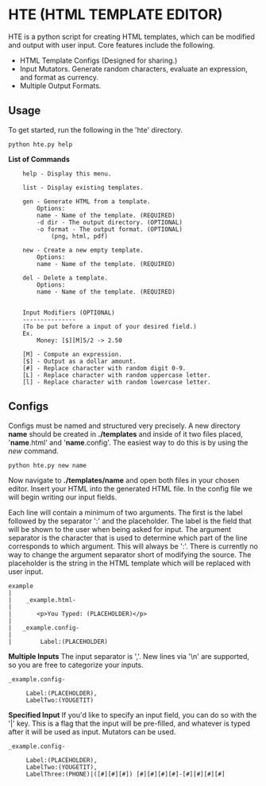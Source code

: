 # HTE (HTML TEMPLATE EDITOR)
HTE is a python script for creating HTML templates, which can be modified and output with user input.
Core features include the following.

  - HTML Template Configs (Designed for sharing.)
  - Input Mutators. Generate random characters, evaluate an expression, and format as currency.
  - Multiple Output Formats.

## Usage
To get started, run the following in the 'hte' directory.

    python hte.py help

__List of Commands__

        help - Display this menu.

        list - Display existing templates.

        gen - Generate HTML from a template.
            Options:
            name - Name of the template. (REQUIRED)
            -d dir - The output directory. (OPTIONAL)
            -o format - The output format. (OPTIONAL)
                (png, html, pdf)

        new - Create a new empty template.
            Options:
            name - Name of the template. (REQUIRED)

        del - Delete a template.
            Options:
            name - Name of the template. (REQUIRED)


        Input Modifiers (OPTIONAL)
        ---------------
        (To be put before a input of your desired field.)
        Ex.
            Money: [$][M]5/2 -> 2.50

        [M] - Compute an expression.
        [$] - Output as a dollar amount.
        [#] - Replace character with random digit 0-9.
        [L] - Replace character with random uppercase letter.
        [l] - Replace character with random lowercase letter.
        
## Configs
Configs must be named and structured very precisely. A new directory __name__ should be created in __./templates__ and inside of it two files placed, '__name__.html' and '__name__.config'. The easiest way to do this is by using the _new_ command.
 
    python hte.py new name
    
Now navigate to __./templates/name__ and open both files in your chosen editor. Insert your HTML into the generated HTML file. In the config file we will begin writing our input fields. 

Each line will contain a minimum of two arguments. The first is the label followed by the separator ':' and the placeholder. The label is the field that will be shown to the user when being asked for input. The argument separator is the character that is used to determine which part of the line corresponds to which argument. This will always be ':'. There is currently no way to change the argument separator short of modifying the source. The placeholder is the string in the HTML template which will be replaced with user input.

    example
    |
    |    _example.html-
    |
    |       <p>You Typed: (PLACEHOLDER)</p>
    |
    |   _example.config-
    |
    |        Label:(PLACEHOLDER)
 
__Multiple Inputs__
The input separator is ','. New lines via '\n' are supported, so you are free to categorize your inputs.

    _example.config-

         Label:(PLACEHOLDER),
         LabelTwo:(YOUGETIT)
         
__Specified Input__
If you'd like to specify an input field, you can do so with the '|' key. This is a flag that the input will be pre-filled, and whatever is typed after it will be used as input. Mutators can be used.

    _example.config-

         Label:(PLACEHOLDER),
         LabelTwo:(YOUGETIT),
         LabelThree:(PHONE)|([#][#][#]) [#][#][#][#]-[#][#][#][#]

